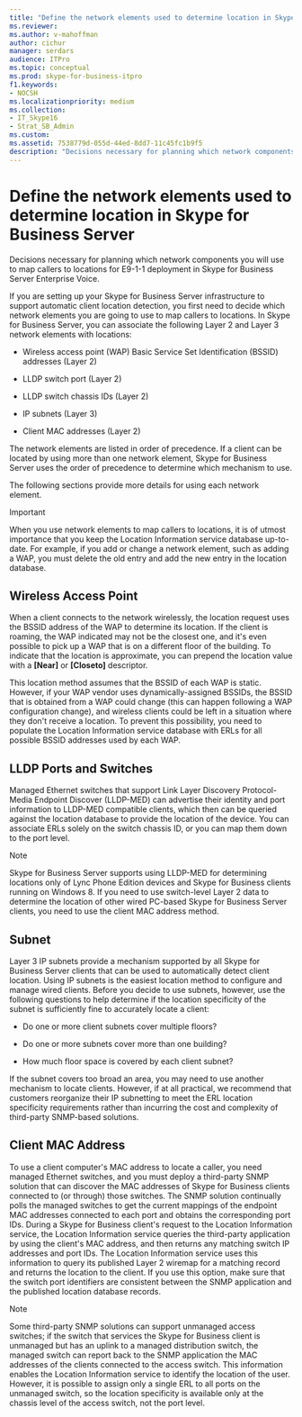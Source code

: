 ```yaml
---
title: "Define the network elements used to determine location in Skype for Business Server"
ms.reviewer: 
ms.author: v-mahoffman
author: cichur
manager: serdars
audience: ITPro
ms.topic: conceptual
ms.prod: skype-for-business-itpro
f1.keywords:
- NOCSH
ms.localizationpriority: medium
ms.collection: 
- IT_Skype16
- Strat_SB_Admin
ms.custom:
ms.assetid: 7538779d-055d-44ed-8dd7-11c45fc1b9f5
description: "Decisions necessary for planning which network components you will use to map callers to locations for E9-1-1 deployment in Skype for Business Server Enterprise Voice."
---
```


# Define the network elements used to determine location in Skype for Business Server
 
Decisions necessary for planning which network components you will use to map callers to locations for E9-1-1 deployment in Skype for Business Server Enterprise Voice.
  
If you are setting up your Skype for Business Server infrastructure to support automatic client location detection, you first need to decide which network elements you are going to use to map callers to locations. In Skype for Business Server, you can associate the following Layer 2 and Layer 3 network elements with locations:
  
- Wireless access point (WAP) Basic Service Set Identification (BSSID) addresses (Layer 2)
    
- LLDP switch port (Layer 2)
    
- LLDP switch chassis IDs (Layer 2)
    
- IP subnets (Layer 3)
    
- Client MAC addresses (Layer 2)
    
The network elements are listed in order of precedence. If a client can be located by using more than one network element, Skype for Business Server uses the order of precedence to determine which mechanism to use. 
  
The following sections provide more details for using each network element.
  
> [!IMPORTANT]
> When you use network elements to map callers to locations, it is of utmost importance that you keep the Location Information service database up-to-date. For example, if you add or change a network element, such as adding a WAP, you must delete the old entry and add the new entry in the location database. 
  
## Wireless Access Point

When a client connects to the network wirelessly, the location request uses the BSSID address of the WAP to determine its location. If the client is roaming, the WAP indicated may not be the closest one, and it's even possible to pick up a WAP that is on a different floor of the building. To indicate that the location is approximate, you can prepend the location value with a **[Near]** or **[Closeto]** descriptor.
  
This location method assumes that the BSSID of each WAP is static. However, if your WAP vendor uses dynamically-assigned BSSIDs, the BSSID that is obtained from a WAP could change (this can happen following a WAP configuration change), and wireless clients could be left in a situation where they don't receive a location. To prevent this possibility, you need to populate the Location Information service database with ERLs for all possible BSSID addresses used by each WAP. 
  
## LLDP Ports and Switches

Managed Ethernet switches that support Link Layer Discovery Protocol-Media Endpoint Discover (LLDP-MED) can advertise their identity and port information to LLDP-MED compatible clients, which then can be queried against the location database to provide the location of the device. You can associate ERLs solely on the switch chassis ID, or you can map them down to the port level.
  
> [!NOTE]
> Skype for Business Server supports using LLDP-MED for determining locations only of Lync Phone Edition devices and Skype for Business clients running on Windows 8. If you need to use switch-level Layer 2 data to determine the location of other wired PC-based Skype for Business Server clients, you need to use the client MAC address method. 
  
## Subnet

Layer 3 IP subnets provide a mechanism supported by all Skype for Business Server clients that can be used to automatically detect client location. Using IP subnets is the easiest location method to configure and manage wired clients. Before you decide to use subnets, however, use the following questions to help determine if the location specificity of the subnet is sufficiently fine to accurately locate a client:
  
- Do one or more client subnets cover multiple floors?
    
- Do one or more subnets cover more than one building?
    
- How much floor space is covered by each client subnet?
    
If the subnet covers too broad an area, you may need to use another mechanism to locate clients. However, if at all practical, we recommend that customers reorganize their IP subnetting to meet the ERL location specificity requirements rather than incurring the cost and complexity of third-party SNMP-based solutions.
  
## Client MAC Address

To use a client computer's MAC address to locate a caller, you need managed Ethernet switches, and you must deploy a third-party SNMP solution that can discover the MAC addresses of Skype for Business clients connected to (or through) those switches. The SNMP solution continually polls the managed switches to get the current mappings of the endpoint MAC addresses connected to each port and obtains the corresponding port IDs. During a Skype for Business client's request to the Location Information service, the Location Information service queries the third-party application by using the client's MAC address, and then returns any matching switch IP addresses and port IDs. The Location Information service uses this information to query its published Layer 2 wiremap for a matching record and returns the location to the client. If you use this option, make sure that the switch port identifiers are consistent between the SNMP application and the published location database records.
  
> [!NOTE]
> Some third-party SNMP solutions can support unmanaged access switches; if the switch that services the Skype for Business client is unmanaged but has an uplink to a managed distribution switch, the managed switch can report back to the SNMP application the MAC addresses of the clients connected to the access switch. This information enables the Location Information service to identify the location of the user. However, it is possible to assign only a single ERL to all ports on the unmanaged switch, so the location specificity is available only at the chassis level of the access switch, not the port level. 
  

